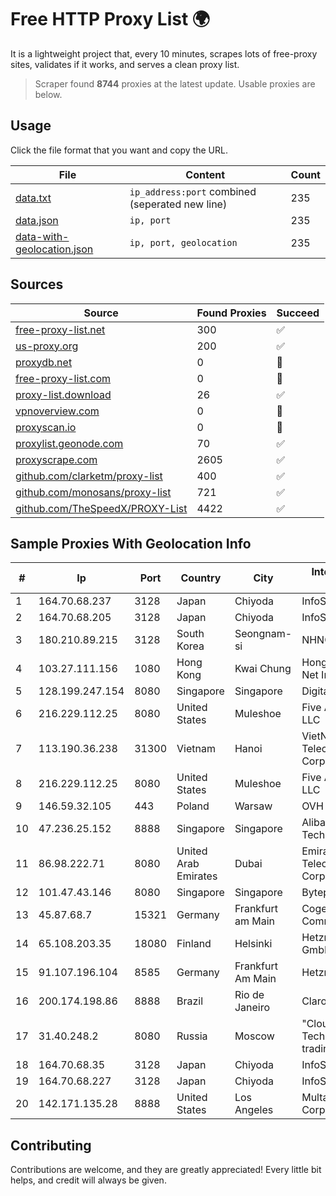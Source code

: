 
# Free HTTP Proxy List 🌍

It is a lightweight project that, every 10 minutes, scrapes lots of free-proxy sites, validates if it works, and serves a clean proxy list.


> Scraper found **8744** proxies at the latest update. Usable proxies are below.

## Usage

Click the file format that you want and copy the URL.


|File|Content|Count|
|----|-------|-----|
|[data.txt](https://raw.githubusercontent.com/themiralay/Proxy-List-World/master/data.txt)|`ip_address:port` combined (seperated new line)|235|
|[data.json](https://raw.githubusercontent.com/themiralay/Proxy-List-World/master/data.json)|`ip, port`|235|
|[data-with-geolocation.json](https://raw.githubusercontent.com/themiralay/Proxy-List-World/master/data-with-geolocation.json)|`ip, port, geolocation`|235|

## Sources

|Source|Found Proxies|Succeed|
|------|-------------|-------|
|[free-proxy-list.net](https://free-proxy-list.net)|300|✅|
|[us-proxy.org](https://www.us-proxy.org)|200|✅|
|[proxydb.net](http://proxydb.net)|0|🚫|
|[free-proxy-list.com](https://free-proxy-list.com/?page=&port=&type%5B%5D=http&type%5B%5D=https&up_time=0&search=Search)|0|🚫|
|[proxy-list.download](https://www.proxy-list.download/HTTP)|26|✅|
|[vpnoverview.com](https://vpnoverview.com/privacy/anonymous-browsing/free-proxy-servers)|0|🚫|
|[proxyscan.io](https://www.proxyscan.io)|0|🚫|
|[proxylist.geonode.com](https://proxylist.geonode.com/api/proxy-list?limit=300&page=1&sort_by=lastChecked&sort_type=desc&protocols=http,https)|70|✅|
|[proxyscrape.com](https://api.proxyscrape.com/v2/?request=displayproxies&protocol=http&timeout=10000&country=all&ssl=all&anonymity=all)|2605|✅|
|[github.com/clarketm/proxy-list](https://raw.githubusercontent.com/clarketm/proxy-list/master/proxy-list-raw.txt)|400|✅|
|[github.com/monosans/proxy-list](https://raw.githubusercontent.com/monosans/proxy-list/main/proxies/http.txt)|721|✅|
|[github.com/TheSpeedX/PROXY-List](https://raw.githubusercontent.com/TheSpeedX/PROXY-List/master/http.txt)|4422|✅|


## Sample Proxies With Geolocation Info

|#|Ip|Port|Country|City|Internet Service Provider|
|-|--|----|-------|----|-------------------------|
|1|164.70.68.237|3128|Japan|Chiyoda|InfoSphere|
|2|164.70.68.205|3128|Japan|Chiyoda|InfoSphere|
|3|180.210.89.215|3128|South Korea|Seongnam-si|NHNCLOUD|
|4|103.27.111.156|1080|Hong Kong|Kwai Chung|Hong Kong San Ai Net Int'l Limited|
|5|128.199.247.154|8080|Singapore|Singapore|DigitalOcean, LLC|
|6|216.229.112.25|8080|United States|Muleshoe|Five Area Systems, LLC|
|7|113.190.36.238|31300|Vietnam|Hanoi|VietNam Post and Telecom Corporation|
|8|216.229.112.25|8080|United States|Muleshoe|Five Area Systems, LLC|
|9|146.59.32.105|443|Poland|Warsaw|OVH SAS|
|10|47.236.25.152|8888|Singapore|Singapore|Alibaba (US) Technology Co., Ltd.|
|11|86.98.222.71|8080|United Arab Emirates|Dubai|Emirates Telecommunications Corporation|
|12|101.47.43.146|8080|Singapore|Singapore|Byteplus Pte. Ltd.|
|13|45.87.68.7|15321|Germany|Frankfurt am Main|Cogent Communications|
|14|65.108.203.35|18080|Finland|Helsinki|Hetzner Online GmbH|
|15|91.107.196.104|8585|Germany|Frankfurt Am Main|Hetzner Online AG|
|16|200.174.198.86|8888|Brazil|Rio de Janeiro|Claro S.A|
|17|31.40.248.2|8080|Russia|Moscow|"Cloud Technologies" LLC trading as Cloud.ru|
|18|164.70.68.35|3128|Japan|Chiyoda|InfoSphere|
|19|164.70.68.227|3128|Japan|Chiyoda|InfoSphere|
|20|142.171.135.28|8888|United States|Los Angeles|Multacom Corporation|



## Contributing

Contributions are welcome, and they are greatly appreciated! Every
little bit helps, and credit will always be given.

